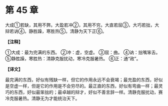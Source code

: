 # 第 45 章

大成①若缺，其用不弊。大盈若冲②，其用不穷。大直若屈③，大巧若拙，大辩若讷④。静胜躁，寒胜热⑤。清静为天下正⑥。

**【注释】**

①大成：最为完满的东西。
②冲：虚，空虚。
③屈：曲。
④讷：拙嘴笨舌。
⑤静胜躁，寒胜热：清静克服扰动，寒冷克服暑热。
⑥正：通“政”。

**【译文】**

最完满的东西，好似有残缺一样，但它的作用永远不会衰竭；最充盈的东西，好似是空虚一样，但是它的作用是不会穷尽的。最正直的东西，好似有弯曲一样；最灵巧的东西，好似最笨拙的；最卓越的辩才，好似不善言辞一样。清静克服扰动，赛冷克服暑热。清静无为才能统治天下。
